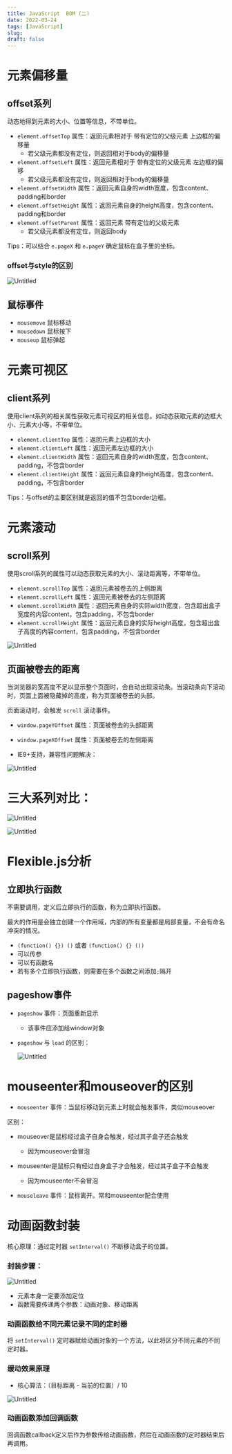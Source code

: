 ```yaml
---
title: JavaScript  BOM (二)
date: 2022-03-24
tags: [JavaScript]
slug: 
draft: false
---
```


# 元素偏移量

## offset系列

动态地得到元素的大小、位置等信息，不带单位。

- `element.offsetTop` 属性：返回元素相对于 带有定位的父级元素 上边框的偏移量
    - 若父级元素都没有定位，则返回相对于body的偏移量
- `element.offsetLeft` 属性：返回元素相对于 带有定位的父级元素 左边框的偏移
    - 若父级元素都没有定位，则返回相对于body的偏移量
- `element.offsetWidth` 属性：返回元素自身的width宽度，包含content、padding和border
- `element.offsetHeight` 属性：返回元素自身的height高度，包含content、padding和border
- `element.offsetParent` 属性：返回元素 带有定位的父级元素
    - 若父级元素都没有定位，则返回body

Tips：可以结合 `e.pageX` 和 `e.pageY` 确定鼠标在盒子里的坐标。

### offset与style的区别

![Untitled](/images/js-bom-3.png)

## 鼠标事件

- `mousemove` 鼠标移动
- `mousedown` 鼠标按下
- `mouseup` 鼠标弹起

# 元素可视区

## client系列

使用client系列的相关属性获取元素可视区的相关信息。如动态获取元素的边框大小、元素大小等，不带单位。

- `element.clientTop` 属性：返回元素上边框的大小
- `element.clientLeft` 属性：返回元素左边框的大小
- `element.clientWidth` 属性：返回元素自身的width宽度，包含content、padding，不包含border
- `element.clientHeight` 属性：返回元素自身的height高度，包含content、padding，不包含border

Tips：与offset的主要区别就是返回的值不包含border边框。

# 元素滚动

## scroll系列

使用scroll系列的属性可以动态获取元素的大小、滚动距离等，不带单位。

- `element.scrollTop` 属性：返回元素被卷去的上侧距离
- `element.scrollLeft` 属性：返回元素被卷去的左侧距离
- `element.scrollWidth` 属性：返回元素自身的实际width宽度，包含超出盒子宽度的内容content，包含padding，不包含border
- `element.scrollHeight` 属性：返回元素自身的实际height高度，包含超出盒子高度的内容content，包含padding，不包含border

![Untitled](/images/js-bom-4.png)

## 页面被卷去的距离

当浏览器的宽高度不足以显示整个页面时，会自动出现滚动条。当滚动条向下滚动时，页面上面被隐藏掉的高度，称为页面被卷去的头部。

页面滚动时，会触发 `scroll` 滚动事件。

- `window.pageYOffset` 属性：页面被卷去的头部距离
- `window.pageXOffset` 属性：页面被卷去的左侧距离

- IE9+支持，兼容性问题解决：

![Untitled](/images/js-bom-5.png)

# 三大系列对比：

![Untitled](/images/js-bom-6.png)

![Untitled](/images/js-bom-7.png)

# Flexible.js分析

## 立即执行函数

不需要调用，定义后立即执行的函数，称为立即执行函数。

最大的作用是会独立创建一个作用域，内部的所有变量都是局部变量，不会有命名冲突的情况。

- `(function() {}) ()` 或者 `(function() {} ())`
- 可以传参
- 可以有函数名
- 若有多个立即执行函数，则需要在多个函数之间添加`;`隔开

## pageshow事件

- `pageshow` 事件：页面重新显示
    - 该事件应添加给window对象
- `pageshow` 与 `load` 的区别：
  
    ![Untitled](/images/js-bom-8.png)
    

# mouseenter和mouseover的区别

- `mouseenter` 事件：当鼠标移动到元素上时就会触发事件，类似mouseover

区别：

- mouseover是鼠标经过盒子自身会触发，经过其子盒子还会触发
    - 因为mouseover会冒泡
- mouseenter是鼠标只有经过自身盒子才会触发，经过其子盒子不会触发
    - 因为mouseenter不会冒泡

- `mouseleave` 事件：鼠标离开。常和mouseenter配合使用

# 动画函数封装

核心原理：通过定时器 `setInterval()` 不断移动盒子的位置。

### 封装步骤：

![Untitled](/images/js-bom-9.png)

- 元素本身一定要添加定位
- 函数需要传递两个参数：动画对象、移动距离

### 动画函数给不同元素记录不同的定时器

将 `setInterval()` 定时器赋给动画对象的一个方法，以此将区分不同元素的不同定时器。

### 缓动效果原理

- 核心算法：（目标距离 - 当前的位置）/ 10

![Untitled](/images/js-bom-10.png)

### 动画函数添加回调函数

回调函数callback定义后作为参数传给动画函数，然后在动画函数的定时器结束后再调用。